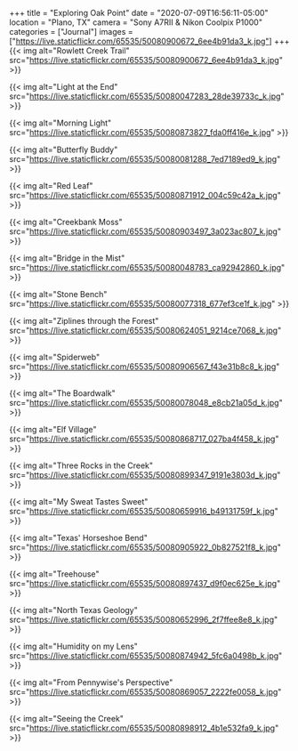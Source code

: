 +++
title = "Exploring Oak Point"
date = "2020-07-09T16:56:11-05:00"
location = "Plano, TX"
camera = "Sony A7RII & Nikon Coolpix P1000"
categories = ["Journal"]
images = ["https://live.staticflickr.com/65535/50080900672_6ee4b91da3_k.jpg"]
+++
{{< img alt="Rowlett Creek Trail" src="https://live.staticflickr.com/65535/50080900672_6ee4b91da3_k.jpg" >}}
<!--more-->

{{< img alt="Light at the End" src="https://live.staticflickr.com/65535/50080047283_28de39733c_k.jpg" >}}

{{< img alt="Morning Light" src="https://live.staticflickr.com/65535/50080873827_fda0ff416e_k.jpg" >}}

{{< img alt="Butterfly Buddy" src="https://live.staticflickr.com/65535/50080081288_7ed7189ed9_k.jpg" >}}

{{< img alt="Red Leaf" src="https://live.staticflickr.com/65535/50080871912_004c59c42a_k.jpg" >}}

{{< img alt="Creekbank Moss" src="https://live.staticflickr.com/65535/50080903497_3a023ac807_k.jpg" >}}

{{< img alt="Bridge in the Mist" src="https://live.staticflickr.com/65535/50080048783_ca92942860_k.jpg" >}}

{{< img alt="Stone Bench" src="https://live.staticflickr.com/65535/50080077318_677ef3ce1f_k.jpg" >}}

{{< img alt="Ziplines through the Forest" src="https://live.staticflickr.com/65535/50080624051_9214ce7068_k.jpg" >}}

{{< img alt="Spiderweb" src="https://live.staticflickr.com/65535/50080906567_f43e31b8c8_k.jpg" >}}

{{< img alt="The Boardwalk" src="https://live.staticflickr.com/65535/50080078048_e8cb21a05d_k.jpg" >}}

{{< img alt="Elf Village" src="https://live.staticflickr.com/65535/50080868717_027ba4f458_k.jpg" >}}

{{< img alt="Three Rocks in the Creek" src="https://live.staticflickr.com/65535/50080899347_9191e3803d_k.jpg" >}}

{{< img alt="My Sweat Tastes Sweet" src="https://live.staticflickr.com/65535/50080659916_b49131759f_k.jpg" >}}

{{< img alt="Texas' Horseshoe Bend" src="https://live.staticflickr.com/65535/50080905922_0b827521f8_k.jpg" >}}

{{< img alt="Treehouse" src="https://live.staticflickr.com/65535/50080897437_d9f0ec625e_k.jpg" >}}

{{< img alt="North Texas Geology" src="https://live.staticflickr.com/65535/50080652996_2f7ffee8e8_k.jpg" >}}

{{< img alt="Humidity on my Lens" src="https://live.staticflickr.com/65535/50080874942_5fc6a0498b_k.jpg" >}}

{{< img alt="From Pennywise's Perspective" src="https://live.staticflickr.com/65535/50080869057_2222fe0058_k.jpg" >}}

{{< img alt="Seeing the Creek" src="https://live.staticflickr.com/65535/50080898912_4b1e532fa9_k.jpg" >}}
